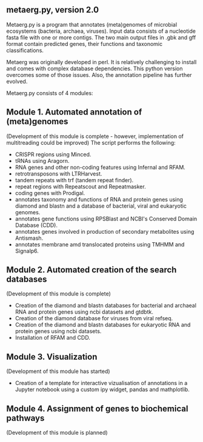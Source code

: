 ## metaerg.py, version 2.0

Metaerg.py is a program that annotates (meta)genomes of microbial ecosystems (bacteria, archaea, viruses). Input data 
consists of a nucleotide fasta file with one or more contigs. The two main output files in .gbk and gff format contain
predicted genes, their functions and taxonomic classifications.

Metaerg was originally developed in perl. It is relatively challenging to install and comes with complex database 
dependencies. This python version overcomes some of those issues. Also, the annotation pipeline has further evolved.

Metaerg.py consists of 4 modules:

## Module 1. Automated annotation of (meta)genomes
(Development of this module is complete - however, implementation of multitreading could be improved) 
The script performs the following:
* CRISPR regions using Minced.
* tRNAs using Aragorn.
* RNA genes and other non-coding features using Infernal and RFAM.
* retrotransposons with LTRHarvest.
* tandem repeats with trf (tandem repeat finder).
* repeat regions with Repeatscout and Repeatmasker.
* coding genes with Prodigal.
* annotates taxonomy and functions of RNA and protein genes using diamond and blastn and a database of bacterial, viral and eukaryotic genomes.
* annotates gene functions using RPSBlast and NCBI's Conserved Domain Database (CDD).
* annotates genes involved in production of secondary metabolites using Antismash.
* annotates membrane amd translocated proteins using TMHMM and Signalp6.

## Module 2. Automated creation of the search databases
(Development of this module is complete)
* Creation of the diamond and blastn databases for bacterial and archaeal RNA and protein genes using ncbi datasets and gtdbtk.
* Creation of the diamond database for viruses from viral refseq.
* Creation of the diamond and blastn databases for eukaryotic RNA and protein genes using ncbi datasets.
* Installation of RFAM and CDD.

## Module 3. Visualization
(Development of this module has started)
* Creation of a template for interactive vizualisation of annotations in a Jupyter notebook using a custom ipy widget, pandas and mathplotlib.

## Module 4. Assignment of genes to biochemical pathways
(Development of this module is planned)
